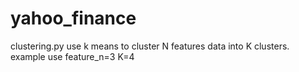# yahoo_finance

clustering.py
use k means to cluster N features data into K clusters.
example use feature_n=3 K=4 

